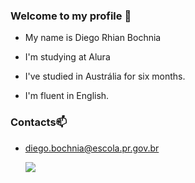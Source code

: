 ### Welcome to my profile 👋

- My name is Diego Rhian Bochnia

- I'm studying at Alura

- I've studied in Austrália for six months.

- I'm fluent in English.



### Contacts📫
- diego.bochnia@escola.pr.gov.br

  ![](https://www.aest.es/wp-content/uploads/2020/08/Astronomia-Infantil_1.jpg)
